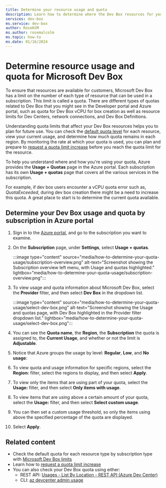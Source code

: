 ```yaml
--- 
title: Determine your resource usage and quota 
description: Learn how to determine where the Dev Box resources for your subscription are used and if you have any spare capacity against your quota.  
services: dev-box
ms.service: dev-box
author: RoseHJM
ms.author: rosemalcolm
ms.topic: how-to 
ms.date: 01/16/2024 
--- 
```


# Determine resource usage and quota for Microsoft Dev Box  

To ensure that resources are available for customers, Microsoft Dev Box has a limit on the number of each type of resource that can be used in a subscription. This limit is called a quota.  There are different types of quotas related to Dev Box that you might see in the Developer portal and Azure portal, such as quota for Dev Box vCPU for box creation as well as resource limits for Dev Centers, network connections, and Dev Box Definitions.

Understanding quota limits that affect your Dev Box resources helps you to plan for future use. You can check the [default quota level](/azure/azure-resource-manager/management/azure-subscription-service-limits?branch=main#microsoft-dev-box-limits) for each resource, view your current usage, and determine how much quota remains in each region. By monitoring the rate at which your quota is used, you can plan and prepare to [request a quota limit increase](how-to-request-quota-increase.md) before you reach the quota limit for the resource.

To help you understand where and how you're using your quota, Azure provides the **Usage + Quotas** page in the Azure portal. Each subscription has its own **Usage + quotas** page that covers all the various services in the subscription.

For example, if dev box users encounter a vCPU quota error such as, *QuotaExceeded*, during dev box creation there might be a need to increase this quota. A great place to start is to determine the current quota available.   


## Determine your Dev Box usage and quota by subscription in Azure portal

1. Sign in to the [Azure portal](https://portal.azure.com), and go to the subscription you want to examine. 

1. On the **Subscription** page, under **Settings**, select **Usage + quotas**.

   :::image type="content" source="media/how-to-determine-your-quota-usage/subscription-overview.png" alt-text="Screenshot showing the Subscription overview left menu, with Usage and quotas highlighted." lightbox="media/how-to-determine-your-quota-usage/subscription-overview.png"::: 
 
1. To view usage and quota information about Microsoft Dev Box, select the **Provider** filter, and then select **Dev Box** in the dropdown list.  

   :::image type="content" source="media/how-to-determine-your-quota-usage/select-dev-box.png" alt-text="Screenshot showing the Usage and quotas page, with Dev Box highlighted in the Provider filter dropdown list." lightbox="media/how-to-determine-your-quota-usage/select-dev-box.png":::    
 
1. You can see the **Quota name**, the **Region**, the **Subscription** the quota is assigned to, the **Current Usage**, and whether or not the limit is **Adjustable**.

1. Notice that Azure groups the usage by level: **Regular**, **Low**, and **No usage**: 

1. To view quota and usage information for specific regions, select the **Region:** filter, select the regions to display, and then select **Apply**. 
 
1. To view only the items that are using part of your quota, select the **Usage:** filter, and then select **Only items with usage**. 

1. To view items that are using above a certain amount of your quota, select the **Usage:** filter, and then select **Select custom usage**. 
 
1. You can then set a custom usage threshold, so only the items using above the specified percentage of the quota are displayed.  

1. Select **Apply**. 

## Related content 

- Check the default quota for each resource type by subscription type with [Microsoft Dev Box limits](../azure-resource-manager/management/azure-subscription-service-limits.md#microsoft-dev-box-limits)
- Learn how to [request a quota limit increase](./how-to-request-quota-increase.md)
- You can also check your Dev Box quota using either: 
   - REST API: [Usages - List By Location - REST API (Azure Dev Center)](/rest/api/devcenter/administrator/usages/list-by-location?tabs=HTTP)
   - CLI:  [az devcenter admin usage](/cli/azure/devcenter/admin/usage) 

